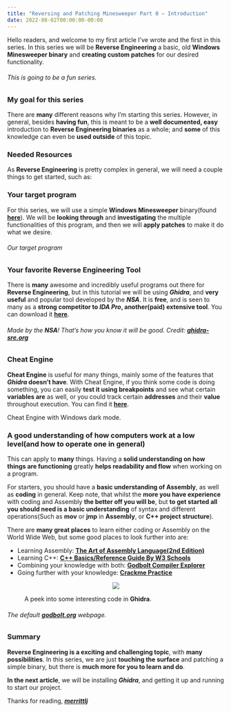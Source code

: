 ```yaml
---
title: "Reversing and Patching Minesweeper Part 0 — Introduction"
date: 2022-08-02T00:00:00-00:00
---
```


Hello readers, and welcome to my first article I’ve wrote and the first in this series. In this series we will be **Reverse Engineering** a basic, old **Windows Minesweeper binary** and **creating custom patches** for our desired functionality.

###### This is going to be a fun series.

### **My goal for this series**

There are **many** different reasons why I’m starting this series. However, in general, besides **having fun**, this is meant to be a **well documented, easy** introduction to **Reverse Engineering binaries** as a whole; and **some** of this knowledge can even be **used outside** of this topic.

### **Needed Resources**

As **Reverse Engineering** is pretty complex in general, we will need a couple things to get started, such as:

### **Your target program**

For this series, we will use a simple **Windows Minesweeper** binary(found [**here**](http://www.minesweeper.info/downloads/WinmineXP.html)). We will be **looking through** and **investigating** the multiple functionalities of this program, and then we will **apply patches** to make it do what we desire.

###### Our target program

### **Your favorite Reverse Engineering Tool**

There is **many** awesome and incredibly useful programs out there for **Reverse Engineering**, but in this tutorial we will be using **_Ghidra_**, and **very useful** and popular tool developed by the **_NSA_**. It is **free**, and is seen to many as a **strong competitor to _IDA Pro_, another(paid) extensive tool**. You can download it [**here**](https://github.com/NationalSecurityAgency/ghidra/releases).

###### Made by the **NSA**! That’s how you know it will be good. Credit:  [**ghidra-sre.org**](https://ghidra-sre.org/images/GHIDRA_1.png)

### **Cheat Engine**

**Cheat Engine** is useful for many things, mainly some of the features that **_Ghidra_ doesn’t have**. With Cheat Engine, if you think some code is doing something, you can easily **test it using breakpoints** and see what certain **variables are** as well, or you could track certain **addresses** and their **value** throughout execution. You can find it [**here**](https://www.cheatengine.org/).

Cheat Engine with Windows dark mode.

### **A good understanding of how computers work at a low level(and how to operate one in general)**

This can apply to **many** things. Having a **solid understanding on how things are functioning** greatly **helps readability and flow** when working on a program.

For starters, you should have a **basic understanding of Assembly**, as well as **coding** in general. Keep note, that whilst the **more you have experience** with coding and Assembly **the better off you will be**, but **to get started all you should need is a basic understanding** of syntax and different operations(Such as **mov** or **jmp** in **Assembly**, or **C++ project structure**).

There are **many great places** to learn either coding or Assembly on the World Wide Web, but some good places to look further into are:

*   Learning Assembly: [**The Art of Assembly Language(2nd Edition)**](http://www.staroceans.org/kernel-and-driver/The.Art.of.Assembly.Language.2nd.Edition.pdf)
*   Learning C++: [**C++ Basics/Reference Guide By W3 Schools**](https://www.w3schools.com/cpp/default.asp)
*   Combining your knowledge with both: [**Godbolt Compiler Explorer**](https://godbolt.org/)
*   Going further with your knowledge: [**Crackme Practice**](https://crackmes.one/)

<figure>
<p align="center">
   <img src="imgsrc"/>
   <figcaption>A peek into some interesting code in <b>Ghidra</b>.</figcaption>
</p>
</figure>

###### The default [**godbolt.org**](https://godbolt.org/) webpage.

### **Summary**

**Reverse Engineering is a exciting and challenging topic**, with **many possibilities**. In this series, we are just **touching the surface** and patching a simple binary, but there is **much more for you to learn and do**.

**In the next article**, we will be installing **_Ghidra_**, and getting it up and running to start our project.

Thanks for reading, [**_merrittlj_**](https://github.com/merrittlj)